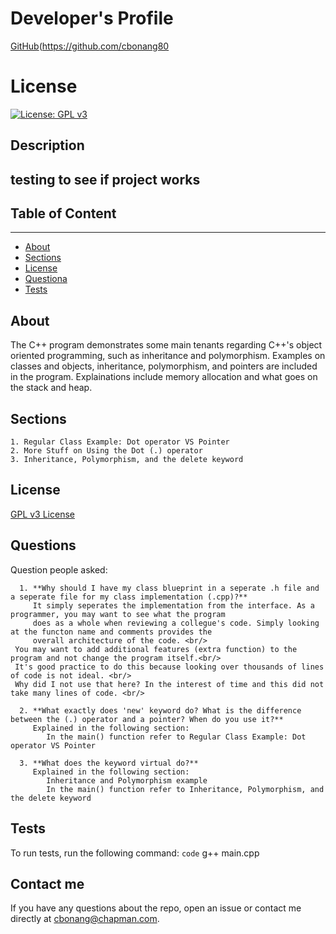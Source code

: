 # Developer's Profile
[GitHub](https://github.com/bonang8)(https://github.com/cbonang80
# License 
[![License: GPL v3](https://img.shields.io/badge/License-GPLv3-blue.svg)](https://www.gnu.org/licenses/gpl-3.0)

## Description 
testing to see if project works
------------------
## Table of Content
-------------------
* [About](#about)
* [Sections](#section)
* [License](#license) 
* [Questiona](#questions)
* [Tests](#tests)

## About
The C++ program demonstrates some main tenants regarding C++'s object oriented programming, 
such as inheritance and polymorphism. Examples on classes and objects, inheritance,
polymorphism, and pointers are included in the program. Explainations include memory 
allocation and what goes on the stack and heap. 


## Sections  
    1. Regular Class Example: Dot operator VS Pointer
    2. More Stuff on Using the Dot (.) operator
    3. Inheritance, Polymorphism, and the delete keyword

## License 
[GPL v3 License](https://www.gnu.org/licenses/gpl-3.0)

## Questions  
Question people asked:

      1. **Why should I have my class blueprint in a seperate .h file and a seperate file for my class implementation (.cpp)?**
         It simply seperates the implementation from the interface. As a programmer, you may want to see what the program 
         does as a whole when reviewing a collegue's code. Simply looking at the functon name and comments provides the 
         overall architecture of the code. <br/> 
	 You may want to add additional features (extra function) to the program and not change the program itself.<br/> 
	 It's good practice to do this because looking over thousands of lines of code is not ideal. <br/> 
	 Why did I not use that here? In the interest of time and this did not take many lines of code. <br/> 

      2. **What exactly does 'new' keyword do? What is the difference between the (.) operator and a pointer? When do you use it?** 
	     Explained in the following section:
		    In the main() function refer to Regular Class Example: Dot operator VS Pointer

	  3. **What does the keyword virtual do?** 
	     Explained in the following section: 
		    Inheritance and Polymorphism example
			In the main() function refer to Inheritance, Polymorphism, and the delete keyword

## Tests
To run tests, run the following command: 
`code`
g++ main.cpp

## Contact me
If you have any questions about the repo, open an issue or contact me directly
at cbonang@chapman.com. 
        
